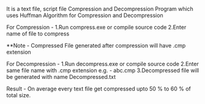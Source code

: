 It is a text file, script file Compression and Decompression Program which uses Huffman Algorithm for Compression and Decompression

For Compression -
1.Run compress.exe or compile source code
2.Enter name of file to compress

**Note - Compressed File generated after compression will have .cmp extension

For Decompression -
1.Run decompress.exe or compile source code
2.Enter same file name with .cmp extension e.g. - abc.cmp
3.Decompressed file will be generated with name Decompressed.txt

Result -
On average every text file get compressed upto 50 % to 60 % of total size.
